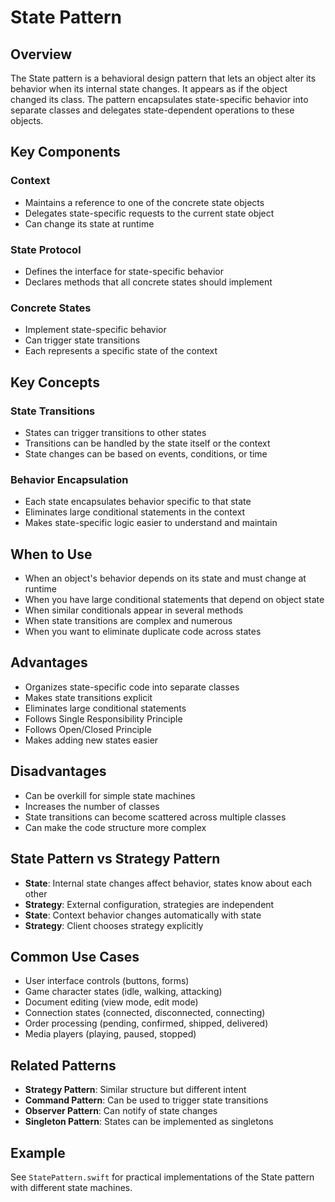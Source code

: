 # State Pattern

## Overview
The State pattern is a behavioral design pattern that lets an object alter its behavior when its internal state changes. It appears as if the object changed its class. The pattern encapsulates state-specific behavior into separate classes and delegates state-dependent operations to these objects.

## Key Components

### Context
- Maintains a reference to one of the concrete state objects
- Delegates state-specific requests to the current state object
- Can change its state at runtime

### State Protocol
- Defines the interface for state-specific behavior
- Declares methods that all concrete states should implement

### Concrete States
- Implement state-specific behavior
- Can trigger state transitions
- Each represents a specific state of the context

## Key Concepts

### State Transitions
- States can trigger transitions to other states
- Transitions can be handled by the state itself or the context
- State changes can be based on events, conditions, or time

### Behavior Encapsulation
- Each state encapsulates behavior specific to that state
- Eliminates large conditional statements in the context
- Makes state-specific logic easier to understand and maintain

## When to Use
- When an object's behavior depends on its state and must change at runtime
- When you have large conditional statements that depend on object state
- When similar conditionals appear in several methods
- When state transitions are complex and numerous
- When you want to eliminate duplicate code across states

## Advantages
- Organizes state-specific code into separate classes
- Makes state transitions explicit
- Eliminates large conditional statements
- Follows Single Responsibility Principle
- Follows Open/Closed Principle
- Makes adding new states easier

## Disadvantages
- Can be overkill for simple state machines
- Increases the number of classes
- State transitions can become scattered across multiple classes
- Can make the code structure more complex

## State Pattern vs Strategy Pattern
- **State**: Internal state changes affect behavior, states know about each other
- **Strategy**: External configuration, strategies are independent
- **State**: Context behavior changes automatically with state
- **Strategy**: Client chooses strategy explicitly

## Common Use Cases
- User interface controls (buttons, forms)
- Game character states (idle, walking, attacking)
- Document editing (view mode, edit mode)
- Connection states (connected, disconnected, connecting)
- Order processing (pending, confirmed, shipped, delivered)
- Media players (playing, paused, stopped)

## Related Patterns
- **Strategy Pattern**: Similar structure but different intent
- **Command Pattern**: Can be used to trigger state transitions
- **Observer Pattern**: Can notify of state changes
- **Singleton Pattern**: States can be implemented as singletons

## Example
See `StatePattern.swift` for practical implementations of the State pattern with different state machines.